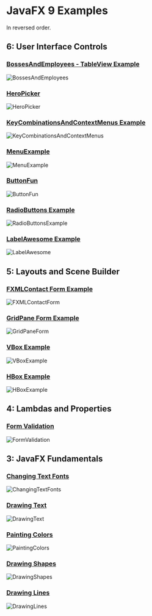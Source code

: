 JavaFX 9 Examples
=================

In reversed order.

6: User Interface Controls
--------------------------

### [BossesAndEmployees - TableView Example](src/main/java/learnfx/javafx9be/ch06controls/BossesAndEmployees.java)

![BossesAndEmployees](img/ch06controls/BossesAndEmployees.png "BossesAndEmployees")


### [HeroPicker](src/main/java/learnfx/javafx9be/ch06controls/HeroPicker.java)

![HeroPicker](img/ch06controls/HeroPicker.png "HeroPicker")


### [KeyCombinationsAndContextMenus Example](src/main/java/learnfx/javafx9be/ch06controls/KeyCombinationsAndContextMenus.java)

![KeyCombinationsAndContextMenus](img/ch06controls/KeyCombinationsAndContextMenus.png "KeyCombinationsAndContextMenus")


### [MenuExample](src/main/java/learnfx/javafx9be/ch06controls/MenuExample.java)

![MenuExample](img/ch06controls/MenusExample.png "MenuExample")


### [ButtonFun](src/main/java/learnfx/javafx9be/ch06controls/ButtonFun.java)

![ButtonFun](img/ch06controls/ButtonFun.png "ButtonFun")


### [RadioButtons Example](src/main/java/learnfx/javafx9be/ch06controls/RadioButtonsExample.java)

![RadioButtonsExample](img/ch06controls/RadioButtonsExample.png "RadioButtonsExample")


### [LabelAwesome Example](src/main/java/learnfx/javafx9be/ch06controls/LabelAwesome.java)

![LabelAwesome](img/ch06controls/LabelAwesome.png "LabelAwesome")


5: Layouts and Scene Builder
----------------------------

### [FXMLContact Form Example](src/main/java/learnfx/javafx9be/ch05layouts/fxmlusage/FXMLContactForm.java)

![FXMLContactForm](img/ch05layouts/FXMLContactForm.png "FXMLContactForm")


### [GridPane Form Example](src/main/java/learnfx/javafx9be/ch05layouts/gridpane/GridPaneForm.java)

![GridPaneForm](img/ch05layouts/GridPaneForm.png "GridPaneForm")


### [VBox Example](src/main/java/learnfx/javafx9be/ch05layouts/VBoxExample.java)

![VBoxExample](img/ch05layouts/VBoxExample.png "VBoxExample")


### [HBox Example](src/main/java/learnfx/javafx9be/ch05layouts/HBoxExample.java)

![HBoxExample](img/ch05layouts/HBoxExample.png "HBoxExample")


4: Lambdas and Properties
-------------------------

### [Form Validation](src/main/java/learnfx/javafx9be/ch04lambda/FormValidation.java)

![FormValidation](img/ch04lambda/FormValidation.png "FormValidation")



3: JavaFX Fundamentals
----------------------

### [Changing Text Fonts](src/main/java/learnfx/javafx9be/ch03fund/ChangingTextFonts.java)

![ChangingTextFonts](img/ch03fund/ChangingTextFonts.png "ChangingTextFonts")


### [Drawing Text](src/main/java/learnfx/javafx9be/ch03fund/DrawingText.java)

![DrawingText](img/ch03fund/DrawingText.png "DrawingText")


### [Painting Colors](src/main/java/learnfx/javafx9be/ch03fund/PaintingColors.java)

![PaintingColors](img/ch03fund/PaintingColors.png "PaintingColors")


### [Drawing Shapes](src/main/java/learnfx/javafx9be/ch03fund/DrawingShapes.java)

![DrawingShapes](img/ch03fund/DrawingShapes.png "DrawingShapes")


### [Drawing Lines](src/main/java/learnfx/javafx9be/ch03fund/DrawingLines.java)

![DrawingLines](img/ch03fund/DrawingLines.png "DrawingLines")




